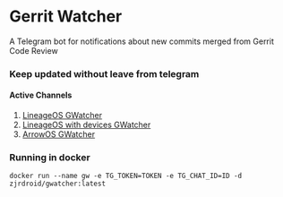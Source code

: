 # Gerrit Watcher
A Telegram bot for notifications about new commits merged from Gerrit Code Review

### Keep updated without leave from telegram

#### Active Channels
1. [LineageOS GWatcher](https://t.me/lineageosgwatcher)
2. [LineageOS with devices GWatcher](https://t.me/lineageoswdgwatcher)
4. [ArrowOS GWatcher](https://t.me/arrowosgwatcher)

### Running in docker
`docker run --name gw -e TG_TOKEN=TOKEN -e TG_CHAT_ID=ID -d zjrdroid/gwatcher:latest`
